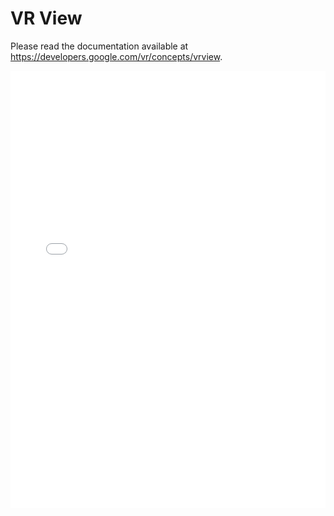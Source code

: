 VR View
=======

Please read the documentation available at
<https://developers.google.com/vr/concepts/vrview>.

  <iframe width="100%" height="700px" allowfullscreen
frameborder="0" src="index.html?image=img/beach.jpg&is_stereo=false"></iframe>
